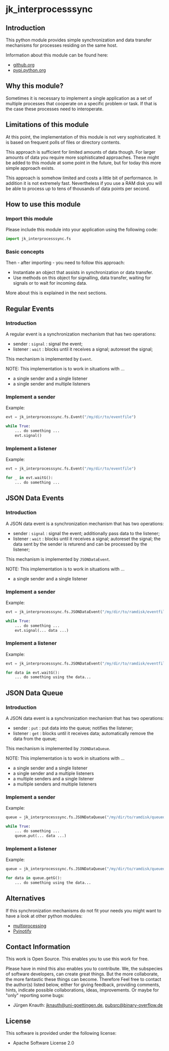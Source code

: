 jk_interprocesssync
==========

Introduction
------------

This python module provides simple synchronization and data transfer mechanisms for processes residing on the same host.

Information about this module can be found here:

* [github.org](https://github.com/jkpubsrc/python-module-jk-interprocesssync)
* [pypi.python.org](https://pypi.python.org/pypi/jk_interprocesssync)

Why this module?
----------------

Sometimes it is necessary to implement a single application as a set of multiple processes that cooperate on a specific problem or task. If that is the case these processes need to interoperate.

Limitations of this module
--------------------------

At this point, the implementation of this module is not very sophisticated. It is based on frequent polls of files or directory contents.

This approach is sufficient for limited amounts of data though. For larger amounts of data you require more sophisticated approaches. These might be added to this module at some point in the future, but for today this more simple approach exists.

This approach is somehow limited and costs a little bit of performance. In addition it is not extremely fast. Nevertheless if you use a RAM disk you will be able to process up to tens of thousands of data points per second.

How to use this module
----------------------

### Import this module

Please include this module into your application using the following code:

```python
import jk_interprocesssync.fs
```

### Basic concepts

Then - after importing - you need to follow this approach:

* Instantiate an object that assists in synchronization or data transfer.
* Use methods on this object for signalling, data transfer, waiting for signals or to wait for incoming data.

More about this is explained in the next sections.

Regular Events
----------------------

### Introduction

A regular event is a synchronization mechanism that has two operations:
* sender : `signal` : signal the event;
* listener : `wait` : blocks until it receives a signal; autoreset the signal;

This mechanism is implemented by `Event`.

NOTE: This implementation is to work in situations with ...
* a single sender and a single listener
* a single sender and multiple listeners

### Implement a sender

Example:

```python
evt = jk_interprocesssync.fs.Event("/my/dir/to/eventfile")

while True:
	... do something ...
	evt.signal()
```

### Implement a listener

Example:

```python
evt = jk_interprocesssync.fs.Event("/my/dir/to/eventfile")

for _ in evt.waitG():
	... do something ...
```


JSON Data Events
----------------------

### Introduction

A JSON data event is a synchronization mechanism that has two operations:
* sender : `signal` : signal the event; additionally pass data to the listener;
* listener : `wait` : blocks until it receives a signal; autoreset the signal; the data sent by the sender is returend and can be processed by the listener;

This mechanism is implemented by `JSONDataEvent`.

NOTE: This implementation is to work in situations with ...
* a single sender and a single listener

### Implement a sender

Example:

```python
evt = jk_interprocesssync.fs.JSONDataEvent("/my/dir/to/ramdisk/eventfile")

while True:
	... do something ...
	evt.signal(... data ...)
```

### Implement a listener

Example:

```python
evt = jk_interprocesssync.fs.JSONDataEvent("/my/dir/to/ramdisk/eventfile")

for data in evt.waitG():
	... do something using the data...
```


JSON Data Queue
----------------------

### Introduction

A JSON data event is a synchronization mechanism that has two operations:
* sender : `put` : put data into the queue; notifies the listener;
* listener : `get` : blocks until it receives data; automatically remove the data from the queue;

This mechanism is implemented by `JSONDataQueue`.

NOTE: This implementation is to work in situations with ...
* a single sender and a single listener
* a single sender and a multiple listeners
* a multiple senders and a single listener
* a multiple senders and multiple listeners

### Implement a sender

Example:

```python
queue = jk_interprocesssync.fs.JSONDataQueue("/my/dir/to/ramdisk/queuedir")

while True:
	... do something ...
	queue.put(... data ...)
```

### Implement a listener

Example:

```python
queue = jk_interprocesssync.fs.JSONDataQueue("/my/dir/to/ramdisk/queuedir")

for data in queue.getG():
	... do something using the data...
```


Alternatives
----------------------

If this synchronization mechanisms do not fit your needs you might want to have a look at other python modules:

* [multiprocessing](https://docs.python.org/3/library/multiprocessing.html)
* [Pyinotify](https://github.com/seb-m/pyinotify)



Contact Information
-------------------

This work is Open Source. This enables you to use this work for free.

Please have in mind this also enables you to contribute. We, the subspecies of software developers, can create great things. But the more collaborate, the more fantastic these things can become. Therefore Feel free to contact the author(s) listed below, either for giving feedback, providing comments, hints, indicate possible collaborations, ideas, improvements. Or maybe for "only" reporting some bugs:

* Jürgen Knauth: jknauth@uni-goettingen.de, pubsrc@binary-overflow.de

License
-------

This software is provided under the following license:

* Apache Software License 2.0



